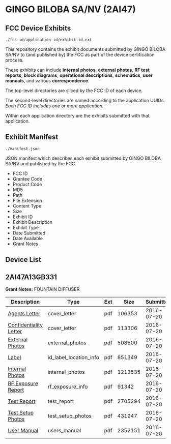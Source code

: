 # GINGO BILOBA SA/NV (2AI47)
## FCC Device Exhibits

```
./fcc-id/application-id/exhibit-id.ext
```

This repository contains the exhibit documents submitted by GINGO BILOBA SA/NV to (and published by) the FCC as part of the device certification process.

These exhibits can include **internal photos**, **external photos**, **RF test reports**, **block diagrams**, **operational descriptions**, **schematics**, **user manuals**, and various **correspondence**.

The top-level directories are sliced by the FCC ID of each device.

The second-level directories are named according to the application UUIDs. *Each FCC ID includes one or more application.*

Within each application directory are the exhibits submitted with that application. 

## Exhibit Manifest

```
./manifest.json
```

JSON manifest which describes each exhibit submitted by GINGO BILOBA SA/NV and published by the FCC.

- FCC ID
- Grantee Code
- Product Code
- MD5
- Path
- File Extension
- Content Type
- Size
- Exhibit ID
- Exhibit Description
- Exhibit Type
- Date Submitted
- Date Available
- Grant Notes

## Device List
## 2AI47A13GB331
**Grant Notes:** FOUNTAIN DIFFUSER

| Description | Type | Ext | Size | Submitted | Available |
| ----------- | ---- | --- | ---- | --------- | --------- |
| [Agents Letter](2AI47A13GB331/65330c9f244e1772223cc1fcb84b7b40/3070982.pdf) | cover_letter | pdf | 106353 | 2016-07-20 | 2016-07-20 |
| [Confidentiality Letter](2AI47A13GB331/65330c9f244e1772223cc1fcb84b7b40/3070983.pdf) | cover_letter | pdf | 113306 | 2016-07-20 | 2016-07-20 |
| [External Photos](2AI47A13GB331/65330c9f244e1772223cc1fcb84b7b40/3070969.pdf) | external_photos | pdf | 508500 | 2016-07-20 | 2016-07-20 |
| [Label](2AI47A13GB331/65330c9f244e1772223cc1fcb84b7b40/3070968.pdf) | id_label_location_info | pdf | 851349 | 2016-07-20 | 2016-07-20 |
| [Internal Photos](2AI47A13GB331/65330c9f244e1772223cc1fcb84b7b40/3070976.pdf) | internal_photos | pdf | 1213535 | 2016-07-20 | 2016-07-20 |
| [RF Exposure Report](2AI47A13GB331/65330c9f244e1772223cc1fcb84b7b40/3070978.pdf) | rf_exposure_info | pdf | 91342 | 2016-07-20 | 2016-07-20 |
| [Test  Report](2AI47A13GB331/65330c9f244e1772223cc1fcb84b7b40/3070973.pdf) | test_report | pdf | 2705294 | 2016-07-20 | 2016-07-20 |
| [Test Setup Photos](2AI47A13GB331/65330c9f244e1772223cc1fcb84b7b40/3070974.pdf) | test_setup_photos | pdf | 431947 | 2016-07-20 | 2016-07-20 |
| [User Manual](2AI47A13GB331/65330c9f244e1772223cc1fcb84b7b40/3070975.pdf) | users_manual | pdf | 2352151 | 2016-07-20 | 2016-07-20 |
